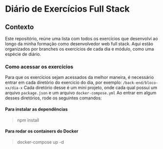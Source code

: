 # Diário de Exercícios Full Stack

## Contexto
Este repositório, reúne uma lista com todos os exercícios que desenvolvi ao longo da minha formação como desenvolvedor web full stack. Aqui estão organizados por branches os exercícios de cada dia e módulo, como uma espécie de diário.

### Como acessar os exercícios
Para que os exercícios sejam acessados da melhor maneira, é necessário entrar em cada diretório do exercício do dia, por exemplo:
`/back-end/bloco-xx/dia-x`
Cada diretório desse é um mini projeto, onde cada qual possui um arquivo `package.json` e um arquivo `docker-compose.yml`
Ao entrar em algum desses diretórios, rode os seguintes comandos:
#### Para instalar as dependências
>npm install
#### Para rodar os containers do Docker
>docker-compose up -d
